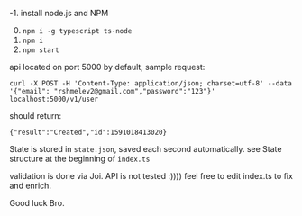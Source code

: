 -1. install node.js and NPM

0. `npm i -g typescript ts-node`
1. `npm i`
2. `npm start`

api located on port 5000 by default, sample request:

```
curl -X POST -H 'Content-Type: application/json; charset=utf-8' --data '{"email": "rshmelev2@gmail.com","password":"123"}' localhost:5000/v1/user
```

should return:

```
{"result":"Created","id":1591018413020}
```

State is stored in `state.json`, saved each second automatically.
see State structure at the beginning of `index.ts`

validation is done via Joi.
API is not tested :))))
feel free to edit index.ts to fix and enrich.

Good luck Bro.
